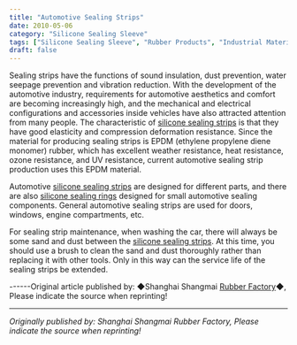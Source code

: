 ```yaml
---
title: "Automotive Sealing Strips"
date: 2010-05-06
category: "Silicone Sealing Sleeve"
tags: ["Silicone Sealing Sleeve", "Rubber Products", "Industrial Materials"]
draft: false
---
```


Sealing strips have the functions of sound insulation, dust prevention, water seepage prevention and vibration reduction. With the development of the automotive industry, requirements for automotive aesthetics and comfort are becoming increasingly high, and the mechanical and electrical configurations and accessories inside vehicles have also attracted attention from many people. The characteristic of [silicone sealing strips](http://www.smpolymer.com/guijiaomifengtiao/) is that they have good elasticity and compression deformation resistance. Since the material for producing sealing strips is EPDM (ethylene propylene diene monomer) rubber, which has excellent weather resistance, heat resistance, ozone resistance, and UV resistance, current automotive sealing strip production uses this EPDM material.

Automotive [silicone sealing strips](http://www.smpolymer.com/guijiaomifengtiao/) are designed for different parts, and there are also [silicone sealing rings](http://www.smpolymer.com/) designed for small automotive sealing components. General automotive sealing strips are used for doors, windows, engine compartments, etc.

For sealing strip maintenance, when washing the car, there will always be some sand and dust between the [silicone sealing strips](http://www.smpolymer.com/guijiaomifengtiao/). At this time, you should use a brush to clean the sand and dust thoroughly rather than replacing it with other tools. Only in this way can the service life of the sealing strips be extended.

------Original article published by: ◆Shanghai Shangmai [Rubber Factory](http://www.smpolymer.com/)◆, Please indicate the source when reprinting!

---

*Originally published by: Shanghai Shangmai Rubber Factory, Please indicate the source when reprinting!*